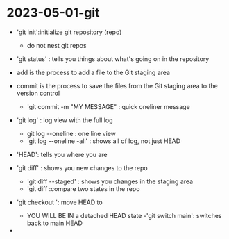 
# 2023-05-01-git

- 'git init':initialize git repository (repo)
	- do not nest git repos
- 'git status' : tells you things about what's going on in the repository
- add is the process to add a file to the Git staging area
- commit is the process to save the files from the Git staging area to the version control
	- 'git commit -m "MY MESSAGE" : quick oneliner message 
- 'git log' : log view with the full log
	- git log --oneline  : one line view
	- 'git log --oneline -all' : shows all of log, not just HEAD

- 'HEAD': tells you where you are
- 'git diff' : shows you new changes to the repo
	- 'git diff --staged' : shows you changes in the staging area
	- 'git diff <HASH> <FILE> :compare two states in the repo
- 'git checkout <HASH>': move HEAD to <HASH>
	- YOU WILL BE IN a detached HEAD state
	-'git switch main': switches back to main HEAD
- 

